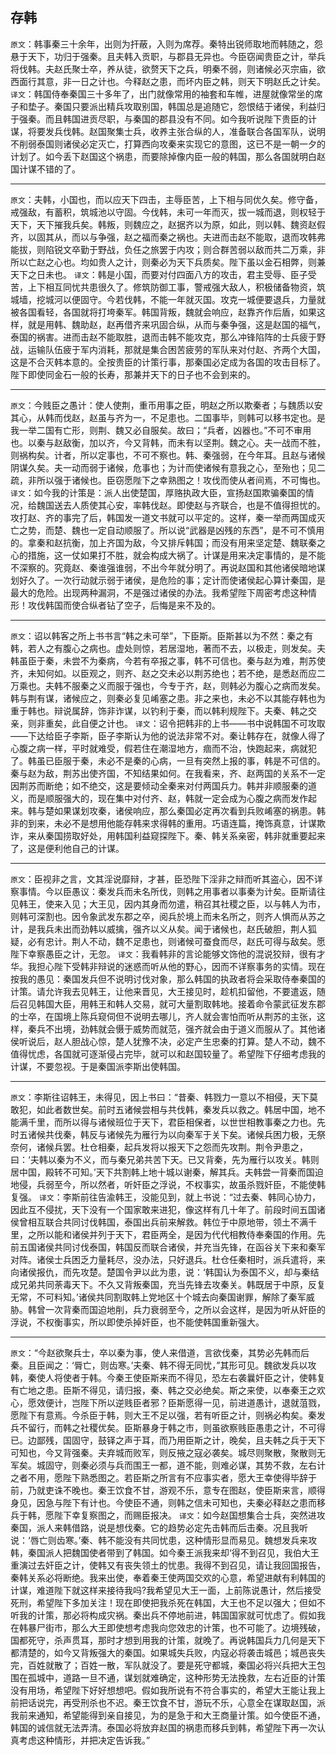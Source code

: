 ## 存韩
`原文`：韩事秦三十余年，出则为扞蔽，入则为席荐。秦特出锐师取地而韩随之，怨悬于天下，功归于强秦。且夫韩入贡职，与郡县无异也。今臣窃闻贵臣之计，举兵将伐韩。夫赵氏聚士卒，养从徒，欲赘天下之兵，明秦不弱，则诸候必灭宗庙，欲西面行其意，非一日之计也。今释赵之患，而坏内臣之韩，则天下明赵氏之计矣。
`译文`：韩国侍奉秦国三十多年了，出门就像常用的袖套和车帷，进屋就像常坐的席子和垫子。秦国只要派出精兵攻取别国，韩国总是追随它，怨恨结于诸侯，利益归于强秦。而且韩国进贡尽职，与秦国的郡县没有不同。如今我听说陛下贵臣的计谋，将要发兵伐韩。赵国聚集士兵，收养主张合纵的人，准备联合各国军队，说明不削弱泰国则诸侯必定灭亡，打算西向攻秦来实现它的意图，这已不是一朝一夕的计划了。如今丢下赵国这个祸患，而要除掉像内臣一般的韩国，那么各国就明白赵国计谋不错的了。

---

`原文`：夫韩，小国也，而以应天下四击，主辱臣苦，上下相与同优久矣。修守备，戒强敌，有蓄积，筑城池以守固。今伐韩，未可一年而灭，拔一城而退，则权轻于天下，天下摧我兵矣。韩叛，则魏应之，赵据齐以为原，如此，则以韩、魏资赵假齐，以固其从，而以与争强，赵之福而秦之祸也。夫进而击赵不能取，退而攻韩弗能拔，则陷锐文卒勤于野战，负任之旅罢于内攻；则合群苦弱以敌而共二万乘，非所以亡赵之心也。均如贵人之计，则秦必为天下兵质矣。陛下虽以金石相弊，则兼天下之日未也。
`译文`：韩是小国，而要对付四面八方的攻击，君主受辱、臣子受苦，上下相互同忧共患很久了。修筑防御工事，警戒强大敌人，积极储备物资，筑城墙，挖城河以便固守。今若伐韩，不能一年就灭国。攻克一城便要退兵，力量就被各国看轻，各国就将打垮秦军。韩国背叛，魏就会响应，赵靠齐作后盾，如果这样，就是用韩、魏助赵，赵再借齐来巩固合纵，从而与秦争强，这是赵国的福气，泰国的祸害。进而击赵不能取胜，退而击韩不能攻克，那么冲锋陷阵的士兵疲于野战，运输队伍疲于军内消耗，那就是集合困苦疲劳的军队来对付赵、齐两个大国，这是不合灭韩本意的。全按贵臣的计策行事，那秦国必定成为各国的攻击目标了。陛下即使同金石一般的长寿，那兼并天下的日子也不会到来的。

---

`原文`：今贱臣之愚计：使人使荆，重币用事之臣，明赵之所以欺秦者；与魏质以安其心，从韩而伐赵，赵虽与齐为一，不足患也。二国事毕，则韩可以移书定也。是我一举二国有亡形，则荆、魏又必自服矣。故曰；“兵者，凶器也。”不可不审用也。以秦与赵敌衡，加以齐，今又背韩，而未有以坚荆。魏之心。夫一战而不胜，则祸构矣。计者，所以定事也，不可不察也。韩、秦强弱，在今年耳。且赵与诸候阴谋久矣。夫一动而弱于诸候，危事也；为计而使诸候有意我之心，至殆也；见二疏，非所以强于诸候也。臣窃愿陛下之幸熟图之！攻伐而使从者间焉，不可悔也。
`译文`：如今我的计策是：派人出使楚国，厚赂执政大臣，宣扬赵国欺骗秦国的情况，给魏国送去人质使其心安，率韩伐赵。即使赵与齐联合，也是不值得担忧的。攻打赵、齐的事完了后，韩国发一道文书就可以平定的。这样，秦一举而两国成灭亡之势，而楚、魏也一定自动顺服了。所以说“武器是凶残的东西”，是不可不慎用的。拿秦和赵抗衡，加上齐国为敌，今又排斥韩国；而没有用来坚定楚、魏联秦之心的措施，这一仗如果打不胜，就会构成大祸了。计谋是用来决定事情的，是不能不深察的。究竟赵、秦谁强谁弱，不出今年就分明了。再说赵国和其他诸侯暗地谋划好久了。一次行动就示弱于诸侯，是危险的事；定计而使诸侯起心算计秦国，是最大的危险。出现两种漏洞，不是强过诸侯的办法。我希望陛下周密考虑这种情形！攻伐韩国而使合纵者钻了空子，后悔是来不及的。

---

`原文`：诏以韩客之所上书书言“韩之未可举”，下臣斯。臣斯甚以为不然：秦之有韩，若人之有腹心之病也。虚处则惊，若居湿地，著而不去，以极走，则发矣。夫韩虽臣于秦，未尝不为秦病，今若有卒报之事，韩不可信也。秦与赵为难，荆苏使齐，未知何如。以臣观之，则齐、赵之交未必以荆苏绝也；若不绝，是悉赵而应二万乘也。夫韩不服秦之义而服于强也，今专于齐，赵，则韩必为腹心之病而发矣。韩与荆有谋，诸候应之，则秦必复见崤塞之患。非之来也，未必不以其能存韩也为重于韩也。辩说属辞，饰非诈谋，以钓利于秦，而以韩利规陛下。夫秦、韩之交亲，则非重矣，此自便之计也。
`译文`：诏令把韩非的上书——书中说韩国不可攻取——下达给臣子李斯，臣子李斯认为他的说法非常不对。秦让韩存在，就像人得了心腹之病一样，平时就难受，假若住在潮湿地方，痼而不治，快跑起来，病就犯了。韩虽已臣服于秦，未必不是秦的心病，一旦有突然上报的事，韩是不可信的。秦与赵为敌，荆苏出使齐国，不知结果如何。在我看来，齐、赵两国的关系不一定因荆苏而断绝；如不绝交，这是要倾动全秦来对付两国兵力。韩并非顺服秦的道义，而是顺服强大的，现在集中对付齐、赵，韩就一定会成为心腹之病而发作起来。韩与楚如果谋划攻秦，诸侯响应，那么秦国必定再次看到兵败崤塞的祸患。韩非的到来，未必不是想用他能存韩来求得韩的重用。巧语连篇，掩饰真意，计谋欺诈，来从秦国捞取好处，用韩国利益窥探陛下。秦、韩关系亲密，韩非就重要起来了，这是便利他自己的计谋。

---

`原文`：臣视非之言，文其淫说靡辩，才甚，臣恐陛下淫非之辩而听其盗心，因不详察事情。今以臣愚议：秦发兵而未名所伐，则韩之用事者以事秦为计矣。臣斯请往见韩王，使来入见；大王见，因内其身而勿遣，稍召其社稷之臣，以与韩人为市，则韩可深割也。因令象武发东郡之卒，阅兵於境上而未名所之，则齐人惧而从苏之计，是我兵未出而劲韩以威擒，强齐以义从矣。闻于诸候也，赵氏破胆，荆人狐疑，必有忠计。荆人不动，魏不足患也，则诸候可蚕食而尽，赵氏可得与敌矣。愿陛下幸察愚臣之计，无忽。
`译文`：我看韩非的言论能够文饰他的混说狡辩，很有才华。我担心陛下受韩非辩说的迷惑而听从他的野心，因而不详察事务的实情。现在按我的愚见：秦国发兵但不说明讨伐对象，那么韩国的执政者将会采取侍奉秦国的计策。请允许我去见韩王，让他来晋见，大王接见时，趁机扣留他，不要遣返，随后召见韩国大臣，用韩王和韩人交易，就可大量割取韩地。接着命令蒙武征发东郡的士卒，在国境上陈兵窥伺但不说明去哪儿，齐人就会害怕而听从荆苏的主张，这样，秦兵不出境，劲韩就会慑于威势而就范，强齐就会由于道义而服从了。其他诸侯听说后，赵人胆战心惊，楚人犹豫不决，必定产生忠秦的打算。楚人不动，魏不值得忧虑，各国就可逐渐侵占完毕，就可以和赵国较量了。希望陛下仔细考虑我的计谋，不要忽视。于是秦国派李斯出使韩国。

---

`原文`：李斯往诏韩王，未得见，因上书曰：“昔秦、韩戮力一意以不相侵，天下莫敢犯，如此者数世矣。前时五诸候尝相与共伐韩，秦发兵以救之。韩居中国，地不能满千里，而所以得与诸候班位于天下，君臣相保者，以世世相教事秦之力也。先时五诸候共伐秦，韩反与诸候先为雁行为以向秦军于关下矣。诸候兵困力极，无祭奈何，诸候兵罢。杜仓相秦，起兵发将以报天下之怨而先攻荆。荆令尹患之，曰：‘夫韩以秦为不义，而与秦兄弟共苦下天。已又背秦，先为雁行以攻关。韩则居中国，殿转不可知。’天下共割韩上地十城以谢秦，解其兵。夫韩尝一背秦而国迫地侵，兵弱至今，所以然者，听奸臣之浮说，不权事实，故虽杀戮奸臣，不能使韩复强。
`译文`：李斯前往告渝韩王，没能见到，就上书说：“过去秦、韩同心协力，因此互不侵扰，天下没有一个国家敢来进犯，像这样有几十年了。前段时间五国诸侯曾相互联合共同讨伐韩国，泰国出兵前来解救。韩位于中原地带，领土不满千里，之所以能和诸侯并列于天下，君臣两全，是因为代代相教侍奉秦国的作用。先前五国诸侯共同讨伐泰国，韩国反而联合诸侯，并充当先锋，在函谷关下来和秦军对阵。诸侯士兵困乏力量耗尽，没办法，只好退兵。杜仓任秦相时，派兵遣将，来向诸侯报仇，而先攻楚。楚国令尹以此为患，说：‘韩国认为泰国不义，却与秦结成兄弟共同荼毒天下。不久又背叛秦国，充当先锋去攻秦关。韩既居于中原，反复无常，不可料知。’诸侯共同割取韩上党地区十个城去向秦国谢罪，解除了秦军威胁。韩曾一次背秦而国迫地削，兵力衰弱至今，之所以会这样，是因为听从奸臣的浮说，不权衡事实，所以即使杀掉奸臣，也不能使韩国重新强大。

---

`原文`：“今赵欲聚兵士，卒以秦为事，使人来借道，言欲伐秦，其势必先韩而后秦。且臣闻之：‘脣亡，则齿寒。’夫秦、韩不得无同忧，”其形可见。魏欲发兵以攻韩，秦使人将使者于韩。今秦王使臣斯来而不得见，恐左右袭曩奸臣之计，使韩复有亡地之患。臣斯不得见，请归报，秦、韩之交必绝矣。斯之来使，以奉秦王之欢心，愿效便计，岂陛下所以逆贱臣者邪？臣斯愿得一见，前进道愚计，退就菹戮，愿陛下有意焉。今杀臣于韩，则大王不足以强，若有听臣之计，则祸必构矣。秦发兵不留行，而韩之社稷优矣。臣斯暴身于韩之市，则虽欲察贱臣愚患之计，不可得已。边鄙残，国固守，鼓铎之声于耳，而乃用臣斯之计，晚矣，且夫韩之兵于天下可知也，今又背强秦。夫弃城而败军，则反掖之寇必袭矣。城尽则聚散，聚散则无军矣。城固守，则秦必须与兵而围王一都，道不能，则难必谋，其势不救，左右计之者不用，愿陛下熟悉图之。若臣斯之所言有不应事实者，愿大王幸使得毕辞于前，乃就吏诛不晚也。秦王饮食不甘，游观不乐，意专在图赵，使臣斯来言，顺得身见，因急与陛下有计也。今使臣不通，则韩之信未可知也，夫秦必释赵之患而移兵于韩，愿陛下幸复察图之，而赐臣报决。
`译文`：如今赵国想集合士兵，突然进攻秦国，派人来韩借路，说是想伐秦。它的趋势必定先击韩而后击秦。况且我听说：‘唇亡则齿寒。’秦、韩不能没有共同忧患，这种情形显而易见。魏想发兵来攻韩，秦国派人把魏国使者带到了韩国。如今秦王派我来却‘得不到召见，我伯大王重演过去奸臣之计，使韩又有丧失领土的忧患。我得不到召见，请让我回国报告，秦韩关系必将断绝。我来出使，奉着秦王使两国交欢的心意，希望进献有利韩国的计谋，难道陛下就这样来接待我吗?我希望见大王一面，上前陈说愚计，然后接受死刑，希望陛下多加关注！现在即使把我杀死在韩国，大王也不足以强大；但如不听我的计策，那必将构成灾祸。秦出兵不停地前进，韩国国家就可忧虑了。假如我在韩暴尸街市，那么大王即使想考虑我向您效忠的计策，也不可能了。边境残破，国都死守，杀声贯耳，那时才想到用我的计策，就晚了。再说韩国兵力几何是天下都清楚的，如今又背叛强大的秦国。如果城失兵败，内寇必将袭击城邑；城邑丧失完，百姓就散了；百姓一散，军队就没了。要是死守都城，秦国必将兴兵把大王包围在孤城中，道路一旦不通，谋划就难确定，这种形势无法挽救，左右近臣的计策没有用场，希望陛下好好想想吧。假如我所说有不符合事实的，希望大王能让我上前把话说完，再受刑杀也不迟。秦王饮食不甘，游玩不乐，心意全在谋取赵国，派我前来通知，希望能得到亲自接见，为的是急于和大王商量计策。如今使臣不通，韩国的诚信就无法弄清。泰国必将放弃赵国的祸患而移兵到韩，希望陛下再一次认真考虑这种情形，并把决定告诉我。”
